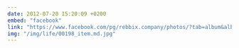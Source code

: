 ```yaml
---
date: 2012-07-20 15:20:09 +0200
embed: "facebook"
link: "https://www.facebook.com/pg/rebbix.company/photos/?tab=album&album_id=197039157088037"
img: "/img/life/00198_item.md.jpg"
---
```


